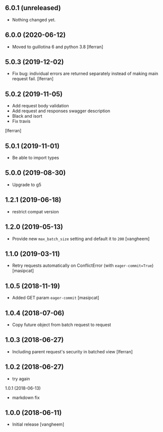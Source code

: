 6.0.1 (unreleased)
------------------

- Nothing changed yet.


6.0.0 (2020-06-12)
------------------

- Moved to guillotina 6 and python 3.8 [lferran]


5.0.3 (2019-12-02)
------------------

- Fix bug: individual errors are returned separately instead of making
  main request fail. [lferran]

5.0.2 (2019-11-05)
------------------

- Add request body validation
- Add request and responses swagger description
- Black and isort
- Fix travis

[lferran]

5.0.1 (2019-11-01)
------------------

- Be able to import types


5.0.0 (2019-08-30)
------------------

- Upgrade to g5


1.2.1 (2019-06-18)
------------------

- restrict compat version


1.2.0 (2019-05-13)
------------------

- Provide new `max_batch_size` setting and default it to `200`
  [vangheem]


1.1.0 (2019-03-11)
------------------

- Retry requests automatically on ConflictError (with `eager-commit=True`)
  [masipcat]


1.0.5 (2018-11-19)
------------------

- Added GET param `eager-commit` [masipcat]


1.0.4 (2018-07-06)
------------------

- Copy future object from batch request to request


1.0.3 (2018-06-27)
------------------

- Including parent request's security in batched view [lferran]


1.0.2 (2018-06-27)
------------------

- try again


1.0.1 (2018-06-13)

- markdown fix


## 1.0.0 (2018-06-11)

- Initial release
  [vangheem]
